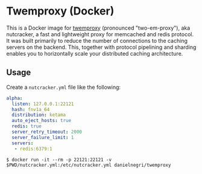 # Twemproxy (Docker)

This is a Docker image for [twemproxy](https://github.com/twitter/twemproxy) (pronounced "two-em-proxy"), aka nutcracker, a fast and lightweight proxy for memcached and redis protocol. It was built primarily to reduce the number of connections to the caching servers on the backend. This, together with protocol pipelining and sharding enables you to horizontally scale your distributed caching architecture.


## Usage

Create a `nutcracker.yml` file like the following:

```yml
alpha:
  listen: 127.0.0.1:22121
  hash: fnv1a_64
  distribution: ketama
  auto_eject_hosts: true
  redis: true
  server_retry_timeout: 2000
  server_failure_limit: 1
  servers:
   - redis:6379:1
```

```
$ docker run -it --rm -p 22121:22121 -v $PWD/nutcracker.yml:/etc/nutcracker.yml danielnegri/twemproxy
```
